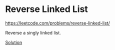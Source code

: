 # Reverse Linked List

https://leetcode.com/problems/reverse-linked-list/

Reverse a singly linked list.

[Solution](ReverseLinkedList.java)
